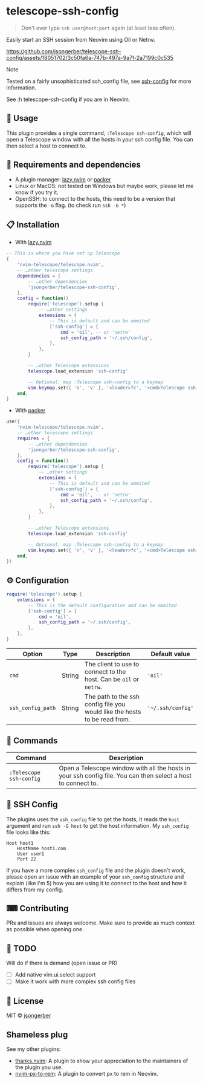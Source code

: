 # telescope-ssh-config

> Don't ever type `ssh user@host:port` again (at least less often).

Easily start an SSH session from Neovim using Oil or Netrw.



https://github.com/jsongerber/telescope-ssh-config/assets/18051702/3c50fa6a-747b-497a-9a7f-2a7199c0c535



> [!NOTE]  
> Tested on a fairly unsophisticated ssh_config file, see [ssh-config](#SSH-Config) for more information.

See :h telescope-ssh-config if you are in Neovim.

## 🚀 Usage

This plugin provides a single command, `:Telescope ssh-config`, which will open a Telescope window with all the hosts in your ssh config file. You can then select a host to connect to.

## 🔧 Requirements and dependencies

-   A plugin manager: [lazy.nvim](https://github.com/folke/lazy.nvim) or [packer](https://github.com/wbthomason/packer.nvim)
-   Linux or MacOS: not tested on Windows but maybe work, please let me know if you try it.
-   OpenSSH: to connect to the hosts, this need to be a version that supports the `-G` flag. (to check run `ssh -G *`)

## 📋 Installation

-   With [lazy.nvim](https://github.com/folke/lazy.nvim)

```lua
-- This is where you have set up Telescope
{
    'nvim-telescope/telescope.nvim',
    -- …other telescope settings
    dependencies = {
        -- …other dependencies
        'jsongerber/telescope-ssh-config',
    },
    config = function()
        require('telescope').setup {
            -- …other settings
            extensions = {
                -- This is default and can be ommited
                ['ssh-config'] = {
                    cmd = 'oil', -- or 'netrw'
                    ssh_config_path = '~/.ssh/config',
                },
            },
        }

        -- …other Telescope extensions
        telescope.load_extension 'ssh-config'

        -- Optional: map :Telescope ssh-config to a keymap
        vim.keymap.set({ 'n', 'v' }, '<leader>fc', '<cmd>Telescope ssh-config<CR>', { desc = 'Open an ssh connexion' })
    end,
}
```

-   With [packer](https://github.com/wbthomason/packer.nvim)

```lua
use({
    'nvim-telescope/telescope.nvim',
    -- …other telescope settings
    requires = {
        -- …other dependencies
        'jsongerber/telescope-ssh-config',
    },
    config = function()
        require('telescope').setup {
            -- …other settings
            extensions = {
                -- This is default and can be ommited
                ['ssh-config'] = {
                    cmd = 'oil', -- or 'netrw'
                    ssh_config_path = '~/.ssh/config',
                },
            },
        }

        -- …other Telescope extensions
        telescope.load_extension 'ssh-config'

        -- Optional: map :Telescope ssh-config to a keymap
        vim.keymap.set({ 'n', 'v' }, '<leader>fc', '<cmd>Telescope ssh-config<CR>', { desc = 'Open an ssh connexion' })
    end,
})
```

## ⚙ Configuration

```lua
require('telescope').setup {
    extensions = {
        -- This is the default configuration and can be ommited
        ['ssh-config'] = {
            cmd = 'oil',
            ssh_config_path = '~/.ssh/config',
        },
    },
}
```

| Option            | Type   | Description                                                               | Default value     |
| ----------------- | ------ | ------------------------------------------------------------------------- | ----------------- |
| `cmd`             | String | The client to use to connect to the host. Can be `oil` or `netrw`.        | `'oil'`           |
| `ssh_config_path` | String | The path to the ssh config file you would like the hosts to be read from. | `'~/.ssh/config'` |

## 🧰 Commands

| Command                 | Description                                                                                                   |
| ----------------------- | ------------------------------------------------------------------------------------------------------------- |
| `:Telescope ssh-config` | Open a Telescope window with all the hosts in your ssh config file. You can then select a host to connect to. |

## 🚧 SSH Config

The plugins uses the `ssh_config` file to get the hosts, it reads the `host` argument and run `ssh -G host` to get the host information.
My `ssh_config` file looks like this:

```ssh
Host host1
    HostName host1.com
    User user1
    Port 22
```

If you have a more complex `ssh_config` file and the plugin doesn't work, please open an issue with an example of your `ssh_config` structure and explain (like I'm 5) how you are using it to connect to the host and how it differs from my config.

## ⌨ Contributing

PRs and issues are always welcome. Make sure to provide as much context as possible when opening one.

## 📝 TODO

Will do if there is demand (open issue or PR)

-   [ ] Add native vim.ui.select support
-   [ ] Make it work with more complex ssh config files

## 📜 License

MIT © [jsongerber](https://github.com/jsongerber/thanks/blob/master/LICENSE)

## Shameless plug

See my other plugins:
- [thanks.nvim](https://github.com/jsongerber/thanks.nvim): A plugin to show your appreciation to the maintainers of the plugin you use.
- [nvim-px-to-rem](https://github.com/jsongerber/nvim-px-to-rem): A plugin to convert px to rem in Neovim.
